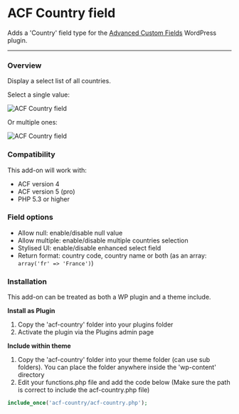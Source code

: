 # ACF Country field

Adds a 'Country' field type for the [Advanced Custom Fields](http://wordpress.org/extend/plugins/advanced-custom-fields/) WordPress plugin.

-----------------------

### Overview

Display a select list of all countries.

Select a single value:

![ACF Country field](https://dl.dropboxusercontent.com/u/54390968/dev/acf-country_single.png)

Or multiple ones:

![ACF Country field](https://dl.dropboxusercontent.com/u/54390968/dev/acf-country_multiple.png)

### Compatibility

This add-on will work with:

* ACF version 4
* ACF version 5 (pro)
* PHP 5.3 or higher

### Field options

* Allow null: enable/disable null value
* Allow multiple: enable/disable multiple countries selection
* Stylised UI: enable/disable enhanced select field
* Return format: country code, country name or both (as an array: `array('fr' => 'France')`)

### Installation

This add-on can be treated as both a WP plugin and a theme include.

**Install as Plugin**

1. Copy the 'acf-country' folder into your plugins folder
2. Activate the plugin via the Plugins admin page

**Include within theme**

1.	Copy the 'acf-country' folder into your theme folder (can use sub folders). You can place the folder anywhere inside the 'wp-content' directory
2.	Edit your functions.php file and add the code below (Make sure the path is correct to include the acf-country.php file)

```php
include_once('acf-country/acf-country.php');
```